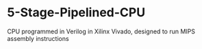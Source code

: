 # 5-Stage-Pipelined-CPU
CPU programmed in Verilog in Xilinx Vivado, designed to run MIPS assembly instructions
